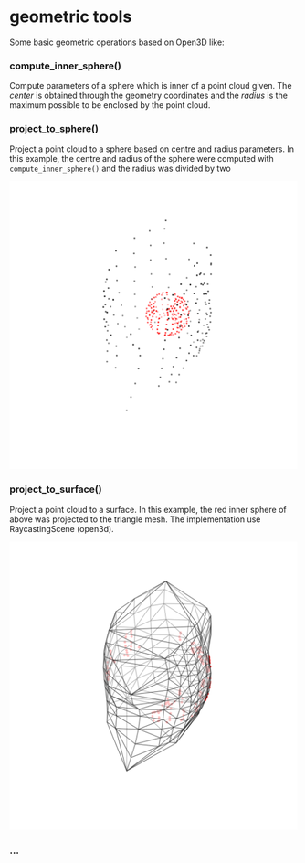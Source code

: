 # geometric tools

Some basic geometric operations based on Open3D like:

### compute_inner_sphere()

Compute parameters of a sphere which is inner of a point cloud given. The *center* is obtained through the geometry coordinates and the *radius* is the maximum possible to be enclosed by the point cloud.
### project_to_sphere()

Project a point cloud to a sphere based on centre and radius parameters. In this example, the centre and radius of the sphere were computed with ```compute_inner_sphere()``` and the radius was divided by two


![](export/inner_sphere.png)

### project_to_surface()

Project a point cloud to a surface. In this example, the red inner sphere of above was projected to the triangle mesh. The implementation use RaycastingScene (open3d).

![](export/project_to_surface.png)


### ...